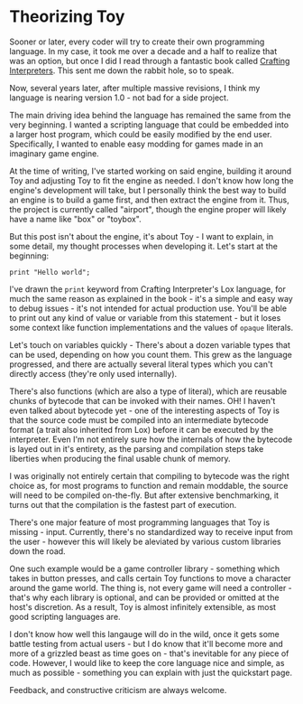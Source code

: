 # Theorizing Toy

Sooner or later, every coder will try to create their own programming language. In my case, it took me over a decade and a half to realize that was an option, but once I did I read through a fantastic book called [Crafting Interpreters](https://craftinginterpreters.com/). This sent me down the rabbit hole, so to speak.

Now, several years later, after multiple massive revisions, I think my language is nearing version 1.0 - not bad for a side project.

The main driving idea behind the language has remained the same from the very beginning. I wanted a scripting language that could be embedded into a larger host program, which could be easily modified by the end user. Specifically, I wanted to enable easy modding for games made in an imaginary game engine.

At the time of writing, I've started working on said engine, building it around Toy and adjusting Toy to fit the engine as needed. I don't know how long the engine's development will take, but I personally think the best way to build an engine is to build a game first, and then extract the engine from it. Thus, the project is currently called "airport", though the engine proper will likely have a name like "box" or "toybox".

But this post isn't about the engine, it's about Toy - I want to explain, in some detail, my thought processes when developing it. Let's start at the beginning:

```
print "Hello world";
```

I've drawn the `print` keyword from Crafting Interpreter's Lox language, for much the same reason as explained in the book - it's a simple and easy way to debug issues - it's not intended for actual production use. You'll be able to print out any kind of value or variable from this statement - but it loses some context like function implementations and the values of `opaque` literals.

Let's touch on variables quickly - There's about a dozen variable types that can be used, depending on how you count them. This grew as the language progressed, and there are actually several literal types which you can't directly access (they're only used internally).

There's also functions (which are also a type of literal), which are reusable chunks of bytecode that can be invoked with their names. OH! I haven't even talked about bytecode yet - one of the interesting aspects of Toy is that the source code must be compiled into an intermediate bytecode format (a trait also inherited from Lox) before it can be executed by the interpreter. Even I'm not entirely sure how the internals of how the bytecode is layed out in it's entirety, as the parsing and compilation steps take liberties when producing the final usable chunk of memory.

I was originally not entirely certain that compiling to bytecode was the right choice as, for most programs to function and remain moddable, the source will need to be compiled on-the-fly. But after extensive benchmarking, it turns out that the compilation is the fastest part of execution.

There's one major feature of most programming languages that Toy is missing - input. Currently, there's no standardized way to receive input from the user - however this will likely be aleviated by various custom libraries down the road.

One such example would be a game controller library - something which takes in button presses, and calls certain Toy functions to move a character around the game world. The thing is, not every game will need a controller - that's why each library is optional, and can be provided or omitted at the host's discretion. As a result, Toy is almost infinitely extensible, as most good scripting languages are.

I don't know how well this langauge will do in the wild, once it gets some battle testing from actual users - but I do know that it'll become more and more of a grizzled beast as time goes on - that's inevitable for any piece of code. However, I would like to keep the core language nice and simple, as much as possible - something you can explain with just the quickstart page.

Feedback, and constructive criticism are always welcome.

